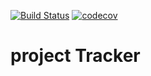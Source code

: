 [![Build Status](https://travis-ci.org/RVohmin/job4j_tracker.svg?branch=master)](https://travis-ci.org/RVohmin/job4j_tracker)
[![codecov](https://codecov.io/gh/RVohmin/job4j/branch/master/graph/badge.svg)](https://codecov.io/gh/RVohmin/job4j_tracker)

# **project Tracker**
